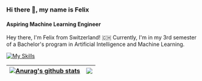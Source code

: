 ### Hi there 👋, my name is Felix
#### Aspiring Machine Learning Engineer
Hey there, I'm Felix from Switzerland! 🇨🇭 Currently, I'm in my 3rd semester of a Bachelor's program in Artificial Intelligence and Machine Learning.

[![My Skills](https://skillicons.dev/icons?i=py,java,js,html,css,lua,pr,ps)](https://skillicons.dev)


| <a href="https://github.com/anuraghazra/github-readme-stats"><img align="center" src="https://github-readme-stats.vercel.app/api?username=GerberFelix&show_icons=true&include_all_commits=true&theme=radical&hide_border=true" alt="Anurag's github stats" /></a> | <a href="https://github.com/anuraghazra/github-readme-stats"><img align="center" src="https://github-readme-stats.vercel.app/api/top-langs/?username=GerberFelix&layout=compact&theme=radical&hide_border=true" /></a> |
| ------------- | ------------- |
